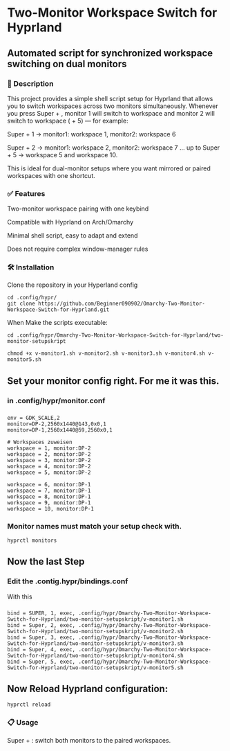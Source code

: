 # Two-Monitor Workspace Switch for Hyprland

## Automated script for synchronized workspace switching on dual monitors

### 🔧 Description

This project provides a simple shell script setup for Hyprland that allows you to switch workspaces across two monitors simultaneously.
Whenever you press Super + <number>, monitor 1 will switch to workspace <number> and monitor 2 will switch to workspace (<number> + 5) — for example:

Super + 1 → monitor1: workspace 1, monitor2: workspace 6

Super + 2 → monitor1: workspace 2, monitor2: workspace 7
… up to Super + 5 → workspace 5 and workspace 10.

This is ideal for dual-monitor setups where you want mirrored or paired workspaces with one shortcut.

### ✅ Features

Two-monitor workspace pairing with one keybind

Compatible with Hyprland on Arch/Omarchy

Minimal shell script, easy to adapt and extend

Does not require complex window-manager rules

### 🛠 Installation

Clone the repository in your Hyperland config

    cd .config/hypr/
    git clone https://github.com/Beginner090902/Omarchy-Two-Monitor-Workspace-Switch-for-Hyprland.git



When Make the scripts executable: 

    cd .config/hypr/Omarchy-Two-Monitor-Workspace-Switch-for-Hyprland/two-monitor-setupskript

    chmod +x v-monitor1.sh v-monitor2.sh v-monitor3.sh v-monitor4.sh v-monitor5.sh 

## Set your monitor config right. For me it was this.

### in .config/hypr/monitor.conf

###
    env = GDK_SCALE,2
    monitor=DP-2,2560x1440@143,0x0,1
    monitor=DP-1,2560x1440@59,2560x0,1

    # Workspaces zuweisen
    workspace = 1, monitor:DP-2
    workspace = 2, monitor:DP-2
    workspace = 3, monitor:DP-2
    workspace = 4, monitor:DP-2
    workspace = 5, monitor:DP-2

    workspace = 6, monitor:DP-1
    workspace = 7, monitor:DP-1
    workspace = 8, monitor:DP-1
    workspace = 9, monitor:DP-1
    workspace = 10, monitor:DP-1
###
### Monitor names must match your setup check with.

    hyprctl monitors

## Now the last Step 
### Edit the .contig.hypr/bindings.conf
With this 

###
    bind = SUPER, 1, exec, .config/hypr/Omarchy-Two-Monitor-Workspace-Switch-for-Hyprland/two-monitor-setupskript/v-monitor1.sh
    bind = Super, 2, exec, .config/hypr/Omarchy-Two-Monitor-Workspace-Switch-for-Hyprland/two-monitor-setupskript/v-monitor2.sh
    bind = Super, 3, exec, .config/hypr/Omarchy-Two-Monitor-Workspace-Switch-for-Hyprland/two-monitor-setupskript/v-monitor3.sh
    bind = Super, 4, exec, .config/hypr/Omarchy-Two-Monitor-Workspace-Switch-for-Hyprland/two-monitor-setupskript/v-monitor4.sh
    bind = Super, 5, exec, .config/hypr/Omarchy-Two-Monitor-Workspace-Switch-for-Hyprland/two-monitor-setupskript/v-monitor5.sh
###



## Now Reload Hyprland configuration:

    hyprctl reload  


### 📋 Usage

Super + <number>: switch both monitors to the paired workspaces.

